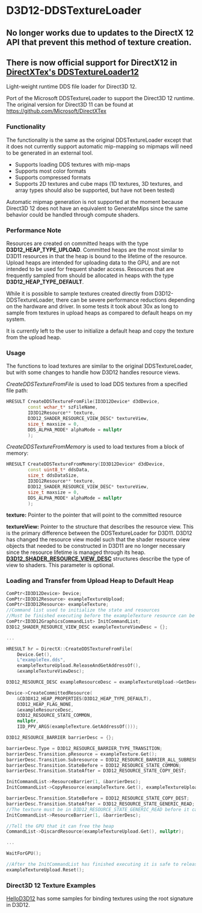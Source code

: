 # D3D12-DDSTextureLoader

## No longer works due to updates to the DirectX 12 API that prevent this method of texture creation. 
## There is now official support for DirectX12 in [DirectXTex's DDSTextureLoader12](https://github.com/Microsoft/DirectXTex/tree/master/DDSTextureLoader)

Light-weight runtime DDS file loader for Direct3D 12.

Port of the Microsoft DDSTextureLoader to support the Direct3D 12 runtime. The original version for Direct3D 11 can be found at https://github.com/Microsoft/DirectXTex

### Functionality

The functionality is the same as the original DDSTextureLoader except that it does not currently support automatic mip-mapping so mipmaps will need to be generated in an external tool.

* Supports loading DDS textures with mip-maps
* Supports most color formats
* Supports compressed formats
* Supports 2D textures and cube maps (1D textures, 3D textures, and array types should also be supported, but have not been tested)

Automatic mipmap generation is not supported at the moment because Direct3D 12 does not have an equivalent to GenerateMips since the same behavior could be handled through compute shaders. 

### Performance Note

Resources are created on committed heaps with the type **D3D12_HEAP_TYPE_UPLOAD**. Committed heaps are the most similar to D3D11 resources in that the heap is bound to the lifetime of the resource. Upload heaps are intended for uploading data to the GPU, and are not intended to be used for frequent shader access. Resources that are frequently sampled from should be allocated in heaps with the type **D3D12_HEAP_TYPE_DEFAULT**.

While it is possible to sample textures created directly from D3D12-DDSTextureLoader, there can be severe performance reductions depending on the hardware and driver. In some tests it took about 30x as long to sample from textures in upload heaps as compared to default heaps on my system.

It is currently left to the user to initialize a default heap and copy the texture from the upload heap.

### Usage

The functions to load textures are similar to the original DDSTextureLoader, but with some changes to handle how D3D12 handles resource views.

*CreateDDSTextureFromFile* is used to load DDS textures from a specified file path:

```c++
HRESULT CreateDDSTextureFromFile(ID3D12Device* d3dDevice,
		const wchar_t* szFileName,
		ID3D12Resource** texture,
		D3D12_SHADER_RESOURCE_VIEW_DESC* textureView,
		size_t maxsize = 0,
		DDS_ALPHA_MODE* alphaMode = nullptr
		);
```

*CreateDDSTextureFromMemory* is used to load textures from a block of memory:

```c++
HRESULT CreateDDSTextureFromMemory(ID3D12Device* d3dDevice,
		const uint8_t* ddsData,
		size_t ddsDataSize,
		ID3D12Resource** texture,
		D3D12_SHADER_RESOURCE_VIEW_DESC* textureView,
		size_t maxsize = 0,
		DDS_ALPHA_MODE* alphaMode = nullptr
		);
```

**texture:** Pointer to the pointer that will point to the committed resource

**textureView:** Pointer to the structure that describes the resource view. This is the primary difference between the DDSTextureLoader for D3D11. D3D12 has changed the resource view model such that the shader resource view objects that needed to be constructed in D3D11 are no longer necessary since the resource lifetime is managed through its heap. [**D3D12_SHADER_RESOURCE_VIEW_DESC**](https://msdn.microsoft.com/en-us/library/windows/desktop/dn770406%28v=vs.85%29.aspx) structures describe the type of view to shaders. This parameter is optional.

### Loading and Transfer from Upload Heap to Default Heap

```c++
ComPtr<ID3D12Device> Device;
ComPtr<ID3D12Resource> exampleTextureUpload;
ComPtr<ID3D12Resource> exampleTexture;
//Command list used to initialize the state and resources
//Must be finished executing before the exampleTexture resource can be bound.
ComPtr<ID3D12GraphicsCommandList> InitCommandList; 
D3D12_SHADER_RESOURCE_VIEW_DESC exampleTextureViewDesc = {};

...

HRESULT hr = DirectX::CreateDDSTextureFromFile(
    Device.Get(), 
    L"exampleTex.dds", 
    exampleTextureUpload.ReleaseAndGetAddressOf(), 
    &exampleTextureViewDesc);

D3D12_RESOURCE_DESC exampleResourceDesc = exampleTextureUpload->GetDesc();

Device->CreateCommittedResource(
    &CD3DX12_HEAP_PROPERTIES(D3D12_HEAP_TYPE_DEFAULT),
    D3D12_HEAP_FLAG_NONE,
    &exampleResourceDesc,
    D3D12_RESOURCE_STATE_COMMON,
    nullptr,
    IID_PPV_ARGS(exampleTexture.GetAddressOf()));

D3D12_RESOURCE_BARRIER barrierDesc = {};

barrierDesc.Type = D3D12_RESOURCE_BARRIER_TYPE_TRANSITION;
barrierDesc.Transition.pResource = exampleTexture.Get();
barrierDesc.Transition.Subresource = D3D12_RESOURCE_BARRIER_ALL_SUBRESOURCES;
barrierDesc.Transition.StateBefore = D3D12_RESOURCE_STATE_COMMON;
barrierDesc.Transition.StateAfter = D3D12_RESOURCE_STATE_COPY_DEST;

InitCommandList->ResourceBarrier(1, &barrierDesc);
InitCommandList->CopyResource(exampleTexture.Get(), exampleTextureUpload.Get());

barrierDesc.Transition.StateBefore = D3D12_RESOURCE_STATE_COPY_DEST;
barrierDesc.Transition.StateAfter = D3D12_RESOURCE_STATE_GENERIC_READ;
//The texture must be in D3D12_RESOURCE_STATE_GENERIC_READ before it can be sampled from
InitCommandList->ResourceBarrier(1, &barrierDesc); 

//Tell the GPU that it can free the heap 
CommandList->DiscardResource(exampleTextureUpload.Get(), nullptr);

...

WaitForGPU();

//After the InitCommandList has finished executing it is safe to release the upload heap
exampleTextureUpload.Reset();

```

### Direct3D 12 Texture Examples

[HelloD3D12](https://github.com/shobomaru/HelloD3D12) has some samples for binding textures using the root signature in D3D12. 
